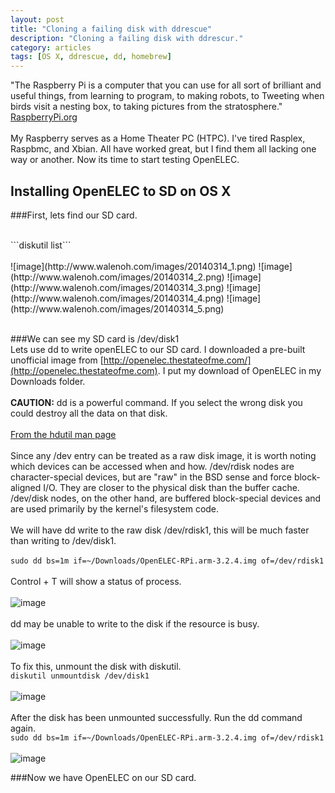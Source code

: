 ```yaml
---
layout: post
title: "Cloning a failing disk with ddrescue"
description: "Cloning a failing disk with ddrescur."
category: articles
tags: [OS X, ddrescue, dd, homebrew]
---
```


"The Raspberry Pi is a computer that you can use for all sort of brilliant and useful things, from learning to program, to making robots, to Tweeting when birds visit a nesting box, to taking pictures from the stratosphere." [RaspberryPi.org](http://www.raspberrypi.org/)
<br>
<br>
My Raspberry serves as a Home Theater PC (HTPC). I've tired Rasplex, Raspbmc, and Xbian. All have worked great, but I find them all lacking one way or another. Now its time to start testing OpenELEC.

## Installing OpenELEC to SD on OS X

###First, lets find our SD card.

 
<br>
```diskutil list```
<br><br>
![image](http://www.walenoh.com/images/20140314_1.png)
![image](http://www.walenoh.com/images/20140314_2.png)
![image](http://www.walenoh.com/images/20140314_3.png)
![image](http://www.walenoh.com/images/20140314_4.png)
![image](http://www.walenoh.com/images/20140314_5.png)
<br><br>

###We can see my SD card is /dev/disk1
<br>
Lets use dd to write openELEC to our SD card. I downloaded a pre-built unofficial image from [http://openelec.thestateofme.com/](http://openelec.thestateofme.com). I put my download of OpenELEC in my Downloads folder.
<br>
<br>
**CAUTION:** dd is a powerful command. If you select the wrong disk you could destroy all the data on that disk.
<br><br>
[From the hdutil man page](https://developer.apple.com/library/mac/documentation/Darwin/Reference/ManPages/man1/hdiutil.1.html)
<br><br>
Since any /dev entry can be treated as a raw disk image, it is worth noting which devices can be accessed when and how.  /dev/rdisk nodes are character-special devices, but are "raw" in the BSD sense and force block-aligned I/O.  They are closer to the physical disk than the buffer cache.  /dev/disk nodes, on the other hand, are buffered block-special devices and are used primarily by the kernel's filesystem code.
<br><br>
We will have dd write to the raw disk /dev/rdisk1, this will be much faster than writing to /dev/disk1.
<br><br>
```sudo dd bs=1m if=~/Downloads/OpenELEC-RPi.arm-3.2.4.img of=/dev/rdisk1```
<br><br>
Control + T will show a status of process.
<br>
<br>
![image](http://www.walenoh.com/images/20131216_2.png)
<br>
<br>
dd may be unable to write to the disk if the resource is busy.
<br><br>
![image](http://www.walenoh.com/images/20131216_3.png)
<br><br>
To fix this, unmount the disk with diskutil.
<br>
```diskutil unmountdisk /dev/disk1```
<br><br>
![image](http://www.walenoh.com/images/20131216_4.png)
<br>
<br>
After the disk has been unmounted successfully. Run the dd command again.<br>
```sudo dd bs=1m if=~/Downloads/OpenELEC-RPi.arm-3.2.4.img of=/dev/rdisk1```
<br><br>
![image](http://www.walenoh.com/images/20131216_2.png)

###Now we have OpenELEC on our SD card.



